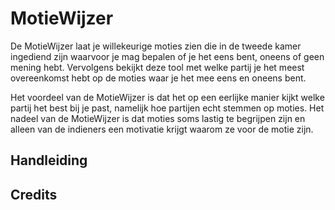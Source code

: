 # MotieWijzer
De MotieWijzer laat je willekeurige moties zien die in de tweede kamer ingediend zijn waarvoor je mag bepalen of je het eens bent, oneens of geen mening hebt. Vervolgens bekijkt deze tool met welke partij je het meest overeenkomst hebt op de moties waar je het mee eens en oneens bent.

Het voordeel van de MotieWijzer is dat het op een eerlijke manier kijkt welke partij het best bij je past, namelijk hoe partijen echt stemmen op moties. Het nadeel van de MotieWijzer is dat moties soms lastig te begrijpen zijn en alleen van de indieners een motivatie krijgt waarom ze voor de motie zijn.

## Handleiding


## Credits

